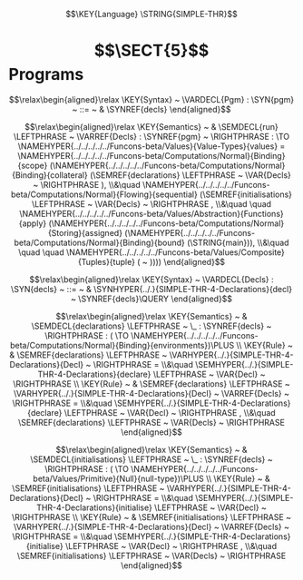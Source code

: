 $$\KEY{Language} \STRING{SIMPLE-THR}$$

# $$\SECT{5}$$ Programs
           


$$\relax\begin{aligned}\relax
  \KEY{Syntax} ~ 
    \VARDECL{Pgm} : \SYN{pgm}
      ~ ::= ~ & \SYNREF{decls}
\end{aligned}$$

$$\relax\begin{aligned}\relax
  \KEY{Semantics} ~ 
  & \SEMDECL{run} \LEFTPHRASE ~ \VARREF{Decls} : \SYNREF{pgm} ~ \RIGHTPHRASE  :  \TO \NAMEHYPER{../../../../../Funcons-beta/Values}{Value-Types}{values} = \NAMEHYPER{../../../../../Funcons-beta/Computations/Normal}{Binding}{scope}
                                                                                                                            (\NAMEHYPER{../../../../../Funcons-beta/Computations/Normal}{Binding}{collateral}
                                                                                                                               (\SEMREF{declarations} \LEFTPHRASE ~ \VAR{Decls} ~ \RIGHTPHRASE ), \\&\quad 
                                                                                                                             \NAMEHYPER{../../../../../Funcons-beta/Computations/Normal}{Flowing}{sequential}
                                                                                                                               (\SEMREF{initialisations} \LEFTPHRASE ~ \VAR{Decls} ~ \RIGHTPHRASE , \\&\quad \quad 
                                                                                                                                \NAMEHYPER{../../../../../Funcons-beta/Values/Abstraction}{Functions}{apply}
                                                                                                                                  (\NAMEHYPER{../../../../../Funcons-beta/Computations/Normal}{Storing}{assigned}
                                                                                                                                     (\NAMEHYPER{../../../../../Funcons-beta/Computations/Normal}{Binding}{bound}
                                                                                                                                        (\STRING{main})), \\&\quad \quad \quad 
                                                                                                                                   \NAMEHYPER{../../../../../Funcons-beta/Values/Composite}{Tuples}{tuple}
                                                                                                                                     ( ~ ))))
\end{aligned}$$

$$\relax\begin{aligned}\relax
  \KEY{Syntax} ~ 
    \VARDECL{Decls} : \SYN{decls}
      ~ ::= ~ & \SYNHYPER{../.}{SIMPLE-THR-4-Declarations}{decl} ~ \SYNREF{decls}\QUERY
\end{aligned}$$

$$\relax\begin{aligned}\relax
  \KEY{Semantics} ~ 
  & \SEMDECL{declarations} \LEFTPHRASE ~ \_ : \SYNREF{decls} ~ \RIGHTPHRASE  : ( \TO \NAMEHYPER{../../../../../Funcons-beta/Computations/Normal}{Binding}{environments})\PLUS 
\\
  \KEY{Rule} ~ 
    & \SEMREF{declarations} \LEFTPHRASE ~ \VARHYPER{../.}{SIMPLE-THR-4-Declarations}{Decl} ~ \RIGHTPHRASE  = \\&\quad
      \SEMHYPER{../.}{SIMPLE-THR-4-Declarations}{declare} \LEFTPHRASE ~ \VAR{Decl} ~ \RIGHTPHRASE 
\\
  \KEY{Rule} ~ 
    & \SEMREF{declarations} \LEFTPHRASE ~ \VARHYPER{../.}{SIMPLE-THR-4-Declarations}{Decl} ~ \VARREF{Decls} ~ \RIGHTPHRASE  = \\&\quad
      \SEMHYPER{../.}{SIMPLE-THR-4-Declarations}{declare} \LEFTPHRASE ~ \VAR{Decl} ~ \RIGHTPHRASE , \\&\quad 
      \SEMREF{declarations} \LEFTPHRASE ~ \VAR{Decls} ~ \RIGHTPHRASE 
\end{aligned}$$

$$\relax\begin{aligned}\relax
  \KEY{Semantics} ~ 
  & \SEMDECL{initialisations} \LEFTPHRASE ~ \_ : \SYNREF{decls} ~ \RIGHTPHRASE  : ( \TO \NAMEHYPER{../../../../../Funcons-beta/Values/Primitive}{Null}{null-type})\PLUS 
\\
  \KEY{Rule} ~ 
    & \SEMREF{initialisations} \LEFTPHRASE ~ \VARHYPER{../.}{SIMPLE-THR-4-Declarations}{Decl} ~ \RIGHTPHRASE  = \\&\quad
      \SEMHYPER{../.}{SIMPLE-THR-4-Declarations}{initialise} \LEFTPHRASE ~ \VAR{Decl} ~ \RIGHTPHRASE 
\\
  \KEY{Rule} ~ 
    & \SEMREF{initialisations} \LEFTPHRASE ~ \VARHYPER{../.}{SIMPLE-THR-4-Declarations}{Decl} ~ \VARREF{Decls} ~ \RIGHTPHRASE  = \\&\quad
      \SEMHYPER{../.}{SIMPLE-THR-4-Declarations}{initialise} \LEFTPHRASE ~ \VAR{Decl} ~ \RIGHTPHRASE , \\&\quad 
      \SEMREF{initialisations} \LEFTPHRASE ~ \VAR{Decls} ~ \RIGHTPHRASE 
\end{aligned}$$



[Funcons-beta]: /CBS-beta/math/Funcons-beta
  "FUNCONS-BETA"
[Unstable-Funcons-beta]: /CBS-beta/math/Unstable-Funcons-beta
  "UNSTABLE-FUNCONS-BETA"
[Languages-beta]: /CBS-beta/math/Languages-beta
  "LANGUAGES-BETA"
[Unstable-Languages-beta]: /CBS-beta/math/Unstable-Languages-beta
  "UNSTABLE-LANGUAGES-BETA"
[CBS-beta]: /CBS-beta 
  "CBS-BETA"
